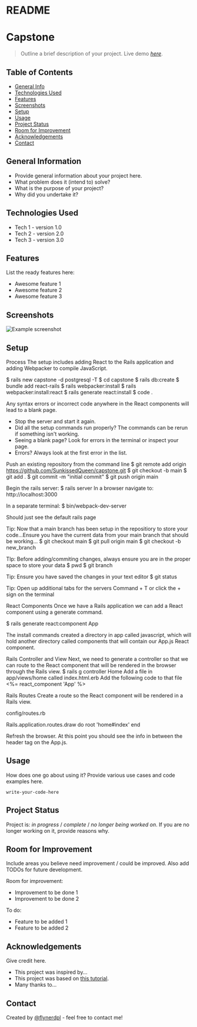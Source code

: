 # README

# Capstone
> Outline a brief description of your project.
> Live demo [_here_](https://www.example.com). <!-- If you have the project hosted somewhere, include the link here. -->

## Table of Contents
* [General Info](#general-information)
* [Technologies Used](#technologies-used)
* [Features](#features)
* [Screenshots](#screenshots)
* [Setup](#setup)
* [Usage](#usage)
* [Project Status](#project-status)
* [Room for Improvement](#room-for-improvement)
* [Acknowledgements](#acknowledgements)
* [Contact](#contact)
<!-- * [License](#license) -->


## General Information
- Provide general information about your project here.
- What problem does it (intend to) solve?
- What is the purpose of your project?
- Why did you undertake it?
<!-- You don't have to answer all the questions - just the ones relevant to your project. -->


## Technologies Used
- Tech 1 - version 1.0
- Tech 2 - version 2.0
- Tech 3 - version 3.0


## Features
List the ready features here:
- Awesome feature 1
- Awesome feature 2
- Awesome feature 3


## Screenshots
![Example screenshot](./img/screenshot.png)
<!-- If you have screenshots you'd like to share, include them here. -->


## Setup
Process
The setup includes adding React to the Rails application and adding Webpacker to compile JavaScript.

 $  rails new capstone -d postgresql -T
 $  cd capstone
 $  rails db:create
 $  bundle add react-rails
 $  rails webpacker:install
 $  rails webpacker:install:react
 $  rails generate react:install
 $  code .

Any syntax errors or incorrect code anywhere in the React components will lead to a blank page.
 - Stop the server and start it again.
 - Did all the setup commands run properly? The commands can be rerun if something isn't working.
 - Seeing a blank page? Look for errors in the terminal or inspect your page.
 - Errors? Always look at the first error in the list.

Push an existing repository from the command line
$ git remote add origin https://github.com/SunkissedQueen/capstone.git
$ git checkout -b main
$ git add .
$ git commit -m "initial commit"
$ git push origin main

Begin the rails server: $ rails server
In a browser navigate to: http://localhost:3000

In a separate terminal: $ bin/webpack-dev-server

Should just see the default rails page

Tip: Now that a main branch has been setup in the repositiory to store your code...Ensure you have the current data from your main branch that should be working...
$ git checkout main
$ git pull origin main 
$ git checkout -b new_branch

TIp: Before adding/commiting changes, always ensure you are in the proper space to store your data
$ pwd
$ git branch

Tip: Ensure you have saved the changes in your text editor
$ git status

Tip: Open up additional tabs for the servers
Command + T or click the + sign on the terminal 

React Components
Once we have a Rails application we can add a React component using a generate command.

$ rails generate react:component App

The install commands created a directory in app called javascript, which will hold another directory called components that will contain our App.js React component.

Rails Controller and View
Next, we need to generate a controller so that we can route to the React component that will be rendered in the browser through the Rails view.
$ rails g controller Home
Add a file in app/views/home called index.html.erb
Add the following code to that file  <%= react_component 'App' %>

Rails Routes
Create a route so the React component will be rendered in a Rails view.

config/routes.rb

Rails.application.routes.draw do
  root 'home#index'
end

Refresh the browser. At this point you should see the info in between the header tag on the App.js.

## Usage
How does one go about using it?
Provide various use cases and code examples here.

`write-your-code-here`


## Project Status
Project is: _in progress_ / _complete_ / _no longer being worked on_. If you are no longer working on it, provide reasons why.


## Room for Improvement
Include areas you believe need improvement / could be improved. Also add TODOs for future development.

Room for improvement:
- Improvement to be done 1
- Improvement to be done 2

To do:
- Feature to be added 1
- Feature to be added 2


## Acknowledgements
Give credit here.
- This project was inspired by...
- This project was based on [this tutorial](https://www.example.com).
- Many thanks to...


## Contact
Created by [@flynerdpl](https://www.flynerd.pl/) - feel free to contact me!